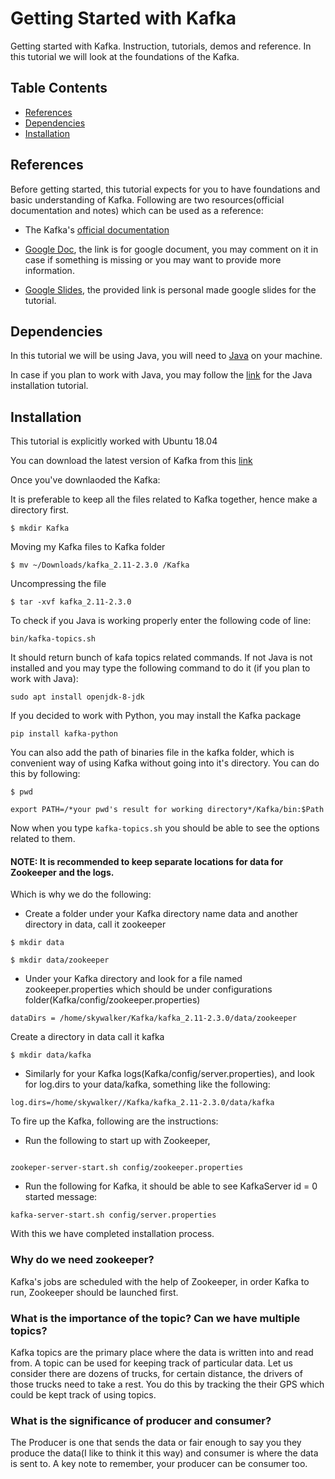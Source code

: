 # Getting Started with Kafka
Getting started with Kafka. Instruction, tutorials, demos and reference. In this tutorial we will look at the foundations of the Kafka.

## Table Contents
- [References](#references)
- [Dependencies](#dependencies)
- [Installation](#installation)


## References

Before getting started, this tutorial expects for you to have foundations and basic understanding of Kafka. Following are two resources(official documentation and notes) which can be used as a reference:

- The Kafka's [official documentation](https://kafka.apache.org/documentation/)

- [Google Doc](https://docs.google.com/document/d/14y4t6O9mbYQwFcNmw3bg_bvxtcLQsa9wfFJLVqAZ_VU/edit?usp=sharing), the link is for google document, you may comment on it in case if something is missing or you may want to provide more information.

- [Google Slides](https://docs.google.com/presentation/d/1q0zKlpdPXW-DoSF4IOLIzk8L4Y3_fYQStqg4c_-9fKg/edit?usp=sharing), the provided link is personal made google slides for the tutorial.


## Dependencies

In this tutorial we will be using Java, you will need to [Java](https://www.oracle.com/technetwork/java/javase/downloads/jdk13-downloads-5672538.html) on your machine.

In case if you plan to work with Java, you may follow the [link](https://www.digitalocean.com/community/tutorials/how-to-install-java-with-apt-on-ubuntu-18-04) for the Java installation tutorial.

## Installation

This tutorial is explicitly worked with Ubuntu 18.04 

You can download the latest version of Kafka from this [link](https://www.apache.org/dyn/closer.cgi?path=/kafka/2.3.0/kafka_2.11-2.3.0.tgz)


Once you've downlaoded the Kafka:

It is preferable to keep all the files related to Kafka together, hence make a directory first.

```
$ mkdir Kafka
```
Moving my Kafka files to Kafka folder

```
$ mv ~/Downloads/kafka_2.11-2.3.0 /Kafka
```

Uncompressing the file

```
$ tar -xvf kafka_2.11-2.3.0
```

To check if you Java is working properly enter the following code of line:

```
bin/kafka-topics.sh
```
It should return bunch of kafa topics related commands. If not Java is not installed and you may type the following command to do it (if you plan to work with Java):

```
sudo apt install openjdk-8-jdk
```

If you decided to work with Python, you may install the Kafka package

```
pip install kafka-python
```


You can also add the path of binaries file in the kafka folder, which is convenient way of using Kafka without going into it's directory. You can do this by following:

```$ pwd```

```
export PATH=/*your pwd's result for working directory*/Kafka/bin:$Path
```
Now when you type ```kafka-topics.sh``` you should be able to see the options related to them. 

#### NOTE: It is recommended to keep separate locations for data for Zookeeper and the logs. 
Which is why we do the following:

- Create a folder under your Kafka directory name data and another directory in data, call it zookeeper 

```
$ mkdir data

$ mkdir data/zookeeper
```

- Under your Kafka directory and look for a file named zookeeper.properties which should be under configurations folder(Kafka/config/zookeeper.properties)

```
dataDirs = /home/skywalker/Kafka/kafka_2.11-2.3.0/data/zookeeper

```

Create a directory in data call it kafka

```
$ mkdir data/kafka
```

- Similarly for your Kafka logs(Kafka/config/server.properties), and look for log.dirs to your data/kafka, something like the following:

```
log.dirs=/home/skywalker//Kafka/kafka_2.11-2.3.0/data/kafka
```

To fire up the Kafka, following are the instructions:

- Run the following to start up with Zookeeper, 
```

zookeper-server-start.sh config/zookeeper.properties 

```

- Run the following for Kafka, it should be able to see KafkaServer id = 0 started message:

```
kafka-server-start.sh config/server.properties
```


With this we have completed installation process. 

### Why do we need zookeeper?

Kafka's jobs are scheduled with the help of Zookeeper, in order Kafka to run, Zookeeper should be launched first.

### What is the importance of the topic? Can we have multiple topics?

Kafka topics are the primary place where the data is written into and read from. A topic can be used for keeping track of particular data. Let us consider there are dozens of trucks, for certain distance, the drivers of those trucks need to take a rest. You do this by tracking the their GPS which could be kept track of using topics.


### What is the significance of producer and consumer?

The Producer is one that sends the data or fair enough to say you they produce the data(I like to think it this way) and consumer is where the data is sent to. A key note to remember, your producer can be consumer too.
